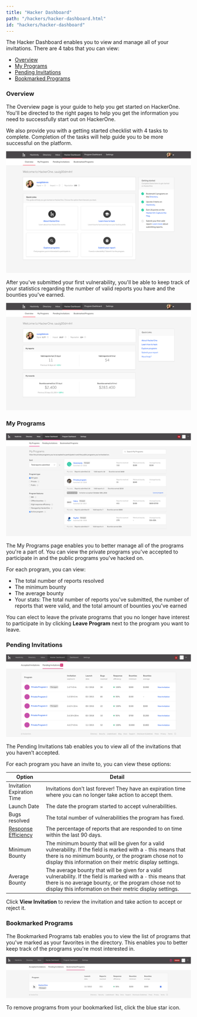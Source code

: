 ```yaml
---
title: "Hacker Dashboard"
path: "/hackers/hacker-dashboard.html"
id: "hackers/hacker-dashboard"
---
```


The Hacker Dashboard enables you to view and manage all of your invitations. There are 4 tabs that you can view:
* [Overview](#overview)
* [My Programs](#programs)
* [Pending Invitations](#pending)
* [Bookmarked Programs](#bookmarked)

<h3 id="overview">Overview</h3>

The Overview page is your guide to help you get started on HackerOne. You'll be directed to the right pages to help you get the information you need to successfully start out on HackerOne.

We also provide you with a getting started checklist with 4 tasks to complete. Completion of the tasks will help guide you to be more successful on the platform.

![hacker dashboard overview page with checklist](./images/hackerdashboard_checklist.png)

After you've submitted your first vulnerability, you'll be able to keep track of your statistics regarding the number of valid reports you have and the bounties you've earned.  

![hacker dashboard statistics](./images/hackerdashboard_stats.png)

<h3 id="programs">My Programs</h3>

![hacker dashboard my programs](./images/hacker-dashboard-my-programs.png)

The My Programs page enables you to better manage all of the programs you're a part of. You can view the private programs you've accepted to participate in and the public programs you've hacked on.

For each program, you can view:
* The total number of reports resolved
* The minimum bounty
* The average bounty
* Your stats: The total number of reports you've submitted, the number of  reports that were valid, and the total amount of bounties you've earned

You can elect to leave the private programs that you no longer have interest to participate in by clicking **Leave Program** next to the program you want to leave.

<h3 id="pending">Pending Invitations</h3>

![hacker dashboard pending invitations](./images/hacker-dashboard-2.png)

The Pending Invitations tab enables you to view all of the invitations that you haven’t accepted.

For each program you have an invite to, you can view these options:

Option | Detail
------ | -------
Invitation Expiration Time | Invitations don't last forever! They have an expiration time where you can no longer take action to accept them.
Launch Date | The date the program started to accept vulnerabilities.
Bugs resolved | The total number of vulnerabilities the program has fixed.
[Response Efficiency](/programs/response-target-indicators.html) | The percentage of reports that are responded to on time within the last 90 days.
Minimum Bounty | The minimum bounty that will be given for a valid vulnerability. If the field is marked with a `-` this means that there is no minimum bounty, or the program chose not to display this information on their metric display settings.
Average Bounty | The average bounty that will be given for a valid vulnerability. If the field is marked with a `-` this means that there is no average bounty, or the program chose not to display this information on their metric display settings.

Click <b>View Invitation</b> to review the invitation and take action to accept or reject it.

<h3 id="bookmarked">Bookmarked Programs</h3>

The Bookmarked Programs tab enables you to view the list of programs that you've marked as your favorites in the directory. This enables you to better keep track of the programs you're most interested in.

![bookmarked programs](./images/bookmarked.png)

To remove programs from your bookmarked list, click the blue star icon.

